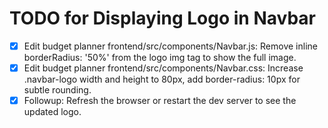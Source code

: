 # TODO for Displaying Logo in Navbar

- [x] Edit budget planner frontend/src/components/Navbar.js: Remove inline borderRadius: '50%' from the logo img tag to show the full image.
- [x] Edit budget planner frontend/src/components/Navbar.css: Increase .navbar-logo width and height to 80px, add border-radius: 10px for subtle rounding.
- [x] Followup: Refresh the browser or restart the dev server to see the updated logo.
